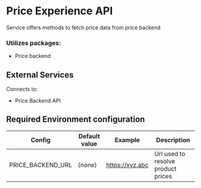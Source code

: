 # Price Experience API

Service offers methods to fetch price data from price backend

### Utilizes packages:
- Price backend

## External Services
Connects to:
- Price Backend API

## Required Environment configuration
| Config  | Default value | Example | Description |
|---|---|---|---|
| PRICE_BACKEND_URL | (none) | https://xyz.abc | Url used to resolve product prices |